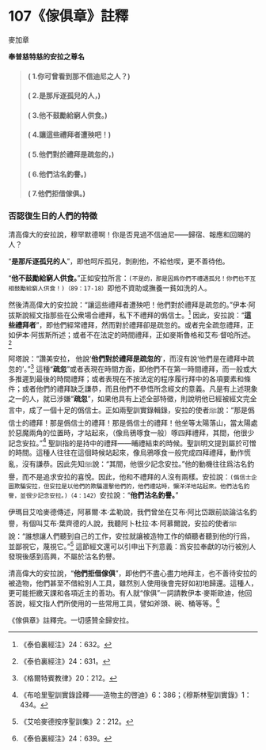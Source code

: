 # 107《傢俱章》註釋

麥加章

**奉普慈特慈的安拉之尊名**

> #### ( 1.你可曾看到那不信迪尼之人？) 
> #### ( 2.是那斥逐孤兒的人，)
> #### ( 3.他不鼓勵給窮人供食。) 
> #### ( 4.讓這些禮拜者遭殃吧！) 
> #### ( 5.他們對於禮拜是疏忽的，) 
> #### ( 6.他們沽名釣譽。)
> #### ( 7.他們拒借傢俱。)

### 否認復生日的人們的特徵

清高偉大的安拉說，穆罕默德啊！你是否見過不信迪尼——歸宿、報應和回賜的人？

“**是那斥逐孤兒的人**”，即他呵斥孤兒，剝削他，不給他喫，更不善待他。

“**他不鼓勵給窮人供食。**”正如安拉所言：`(不是的，那是因爲你們不禮遇孤兒！你們也不互相鼓勵給窮人供食！)（89：17-18）`即他不資助或撫養一貧如洗的人。

然後清高偉大的安拉說：“讓這些禮拜者遭殃吧！他們對於禮拜是疏忽的。”伊本·阿拔斯說經文指那些在公衆場合禮拜，私下不禮拜的僞信士。[^1] 因此，安拉說：“**這些禮拜者**”，即他們經常禮拜，然而對於禮拜卻是疏忽的。或者完全疏忽禮拜，正如伊本·阿拔斯所述；或者不在法定的時間禮拜，正如麥斯魯格和艾布·督哈所述。[^2] 

阿塔說：“讚美安拉， 他說‘**他們對於禮拜是疏忽的**’，而沒有說‘他們是在禮拜中疏忽的’。”[^3] 這種“**疏忽**”或者表現在時間方面，即他們不在第一時間禮拜，而一般或大多推遲到最後的時間禮拜；或者表現在不按法定的程序履行拜中的各項要素和條件；或者他們的禮拜缺乏謙恭，而且他們不參悟所念經文的意義。凡是有上述現象之一的人，就已涉嫌“**疏忽**”，如果他具有上述全部特徵，則說明他已經被經文完全言中，成了一個十足的僞信士。正如兩聖訓實錄輯錄，安拉的使者ﷺ說：“那是僞信士的禮拜！那是僞信士的禮拜！那是僞信士的禮拜！他坐等太陽落山，當太陽處於惡魔兩角的位置時，才站起來，（像烏鴉啄食一般）啄四拜禮拜，其間，他很少記念安拉。”[^4] 聖訓指的是持中的禮拜——晡禮結束的時候。聖訓明文提到屬於可憎的時間。這種人往往在這個時候站起來，像烏鴉啄食一般完成四拜禮拜，動作慌亂，沒有謙恭。因此先知ﷺ說：“其間，他很少記念安拉。”他的動機往往爲沽名釣譽，而不是追求安拉的喜悅。因此，他和不禮拜的人沒有兩樣。安拉說：`(僞信士企圖欺騙安拉，但安拉是以他們的欺騙還擊他們的，他們禮站時，懶洋洋地站起來。他們沽名釣譽，並很少記念安拉。)（4：142）`安拉說：“**他們沽名釣譽。**”

[^1]:《泰伯裏經注》24：632。

[^2]:《泰伯裏經注》24：631。

[^3]:《格爾特賓教律》20：212。

伊瑪目艾哈麥德傳述，阿慕爾·本·孟勒說，我們曾坐在艾布·阿比岱跟前談論沽名釣譽，有個叫艾布·葉齊德的人說，我聽阿卜杜拉·本·阿慕爾說，安拉的使者ﷺ說：“誰想讓人們聽到自己的工作，安拉就讓被造物工作的傾聽者聽到他的行爲，並鄙視它，蔑視它。”[^5] 這節經文還可以引申出下列意義：爲安拉奉獻的功行被別人發現後感到高興，不屬於沽名釣譽。

清高偉大的安拉說，“**他們拒借傢俱**”，即他們不盡心盡力地拜主，也不善待安拉的被造物，他們甚至不借給別人工具，雖然別人使用後會完好如初地歸還。這種人，更可能拒繳天課和各項近主的善功。有人就“傢俱”一詞請教伊本·麥斯歐迪，他回答說，經文指人們所使用的一些常用工具，譬如斧頭、碗、桶等等。[^6] 

《傢俱章》註釋完。一切感贊全歸安拉。

[^4]:《布哈里聖訓實錄詮釋——造物主的啓迪》6：386；《穆斯林聖訓實錄》1：434。

[^5]:《艾哈麥德按序聖訓集》2：212。

[^6]:《泰伯裏經注》24：639。